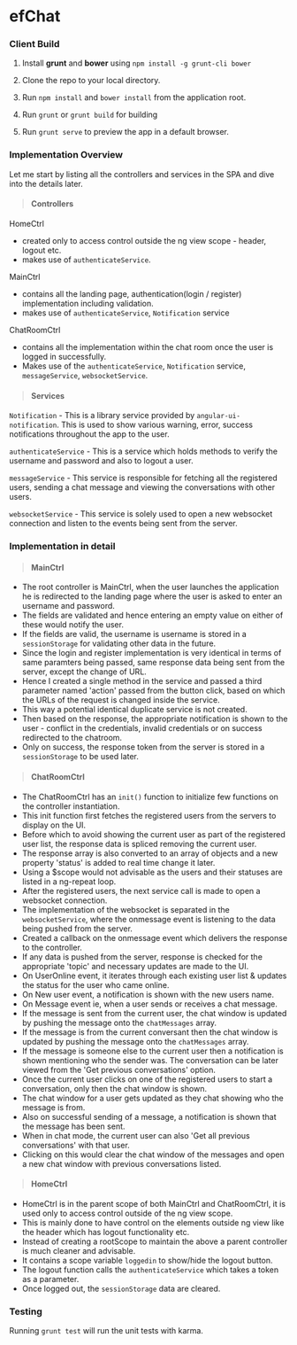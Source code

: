 # efChat


### Client Build

1) Install **grunt** and **bower** using `npm install -g grunt-cli bower`

2) Clone the repo to your local directory.

3) Run `npm install` and `bower install` from the application root.

4) Run `grunt` or `grunt build` for building

5) Run `grunt serve` to preview the app in a default browser.

### Implementation Overview

Let me start by listing all the controllers and services in the SPA and dive into the details later.

> #### Controllers

HomeCtrl
- created only to access control outside the ng view scope - header, logout etc.
- makes use of `authenticateService`.


MainCtrl
- contains all the landing page, authentication(login / register) implementation including validation.
- makes use of `authenticateService`, `Notification` service


ChatRoomCtrl
- contains all the implementation within the chat room once the user is logged in successfully.
- Makes use of the `authenticateService`, `Notification` service, `messageService`, `websocketService`.

> #### Services

`Notification` - This is a library service provided by `angular-ui-notification`. This is used to show various warning, error, success notifications throughout the app to the user.
 
`authenticateService` - This is a service which holds methods to verify the username and password and also to logout a user.

`messageService` - This service is responsible for fetching all the registered users, sending a chat message and viewing the conversations with other users.

`websocketService` - This service is solely used to open a new websocket connection and listen to the events being sent from the server.

### Implementation in detail

> #### MainCtrl

- The root controller is MainCtrl, when the user launches the application he is redirected to the landing page where the user is asked to enter an username and password.
- The fields are validated and hence entering an empty value on either of these would notify the user.
- If the fields are valid, the username is username is stored in a `sessionStorage` for validating other data in the future.
- Since the login and register implementation is very identical in terms of same paramters being passed, same response data being sent from the server, except the change of URL.
- Hence I created a single method in the service and passed a third parameter named 'action' passed from the button click, based on which the URLs of the request is changed inside the service.
- This way a potential identical duplicate service is not created.
- Then based on the response, the appropriate notification is shown to the user - conflict in the credentials, invalid credentials or on success redirected to the chatroom.
- Only on success, the response token from the server is stored in a `sessionStorage` to be used later.

> #### ChatRoomCtrl

- The ChatRoomCtrl has an `init()` function to initialize few functions on the controller instantiation.
- This init function first fetches the registered users from the servers to display on the UI.
- Before which to avoid showing the current user as part of the registered user list, the response data is spliced removing the current user.
- The response array is also converted to an array of objects and a new property 'status' is added to real time change it later.
- Using a $scope would not advisable as the users and their statuses are listed in a ng-repeat loop.
- After the registered users, the next service call is made to open a websocket connection.
- The implementation of the websocket is separated in the `websocketService`, where the onmessage event is listening to the data being pushed from the server.
- Created a callback on the onmessage event which delivers the response to the controller.
- If any data is pushed from the server, response is checked for the appropriate 'topic' and necessary updates are made to the UI.
- On UserOnline event, it iterates through each existing user list & updates the status for the user who came online.
- On New user event, a notification is shown with the new users name.
- On Message event ie, when a user sends or receives a chat message.
- If the message is sent from the current user, the chat window is updated by pushing the message onto the `chatMessages` array.
- If the message is from the current conversant then the chat window is updated by pushing the message onto the `chatMessages` array.
- If the message is someone else to the current user then a notification is shown mentioning who the sender was. The conversation can be later viewed from the 'Get previous conversations' option.
- Once the current user clicks on one of the registered users to start a conversation, only then the chat window is shown.
- The chat window for a user gets updated as they chat showing who the message is from.
- Also on successful sending of a message, a notification is shown that the message has been sent.
- When in chat mode, the current user can also 'Get all previous conversations' with that user.
- Clicking on this would clear the chat window of the messages and open a new chat window with previous conversations listed.

> #### HomeCtrl 

- HomeCtrl is in the parent scope of both MainCtrl and ChatRoomCtrl, it is used only to access control outside of the ng view scope.
- This is mainly done to have control on the elements outside ng view like the header which has logout functionality etc.
- Instead of creating a rootScope to maintain the above a parent controller is much cleaner and advisable.
- It contains a scope variable `loggedin` to show/hide the logout button.
- The logout function calls the `authenticateService` which takes a token as a parameter.
- Once logged out, the `sessionStorage` data are cleared.


### Testing

Running `grunt test` will run the unit tests with karma.
